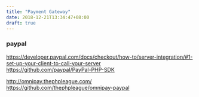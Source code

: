 ```yaml
---
title: "Payment Gateway"
date: 2018-12-21T13:34:47+08:00
draft: true
---
```


### paypal

https://developer.paypal.com/docs/checkout/how-to/server-integration/#1-set-up-your-client-to-call-your-server  
https://github.com/paypal/PayPal-PHP-SDK

http://omnipay.thephpleague.com/  
https://github.com/thephpleague/omnipay-paypal